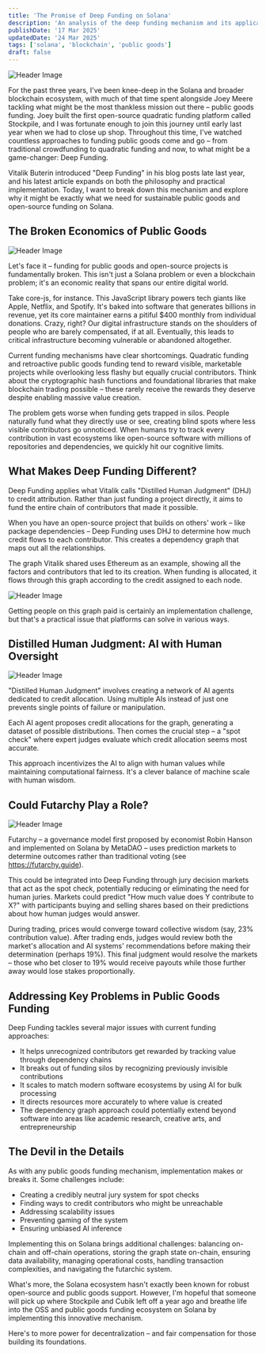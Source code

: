 ```yaml
---
title: 'The Promise of Deep Funding on Solana'
description: 'An analysis of the deep funding mechanism and its applications in the Solana ecosystem'
publishDate: '17 Mar 2025'
updatedDate: '24 Mar 2025'
tags: ['solana', 'blockchain', 'public goods']
draft: false
---
```


![Header Image](header.png)

For the past three years, I've been knee-deep in the Solana and broader blockchain ecosystem, with much of that time spent alongside Joey Meere tackling what might be the most thankless mission out there – public goods funding. Joey built the first open-source quadratic funding platform called Stockpile, and I was fortunate enough to join this journey until early last year when we had to close up shop. Throughout this time, I've watched countless approaches to funding public goods come and go – from traditional crowdfunding to quadratic funding and now, to what might be a game-changer: Deep Funding.

Vitalik Buterin introduced "Deep Funding" in his blog posts late last year, and his latest article expands on both the philosophy and practical implementation. Today, I want to break down this mechanism and explore why it might be exactly what we need for sustainable public goods and open-source funding on Solana.

## The Broken Economics of Public Goods

![Header Image](bepg.png)

Let's face it – funding for public goods and open-source projects is fundamentally broken. This isn't just a Solana problem or even a blockchain problem; it's an economic reality that spans our entire digital world.

Take core-js, for instance. This JavaScript library powers tech giants like Apple, Netflix, and Spotify. It's baked into software that generates billions in revenue, yet its core maintainer earns a pitiful $400 monthly from individual donations. Crazy, right? Our digital infrastructure stands on the shoulders of people who are barely compensated, if at all. Eventually, this leads to critical infrastructure becoming vulnerable or abandoned altogether.

Current funding mechanisms have clear shortcomings. Quadratic funding and retroactive public goods funding tend to reward visible, marketable projects while overlooking less flashy but equally crucial contributors. Think about the cryptographic hash functions and foundational libraries that make blockchain trading possible – these rarely receive the rewards they deserve despite enabling massive value creation.

The problem gets worse when funding gets trapped in silos. People naturally fund what they directly use or see, creating blind spots where less visible contributors go unnoticed. When humans try to track every contribution in vast ecosystems like open-source software with millions of repositories and dependencies, we quickly hit our cognitive limits. 

## What Makes Deep Funding Different?

Deep Funding applies what Vitalik calls "Distilled Human Judgment" (DHJ) to credit attribution. Rather than just funding a project directly, it aims to fund the entire chain of contributors that made it possible.

When you have an open-source project that builds on others' work – like package dependencies – Deep Funding uses DHJ to determine how much credit flows to each contributor. This creates a dependency graph that maps out all the relationships.

The graph Vitalik shared uses Ethereum as an example, showing all the factors and contributors that led to its creation. When funding is allocated, it flows through this graph according to the credit assigned to each node.

![Header Image](vitalikdeepfunding.png)

Getting people on this graph paid is certainly an implementation challenge, but that's a practical issue that platforms can solve in various ways.

## Distilled Human Judgment: AI with Human Oversight

![Header Image](bepg1.png)

"Distilled Human Judgment" involves creating a network of AI agents dedicated to credit allocation. Using multiple AIs instead of just one prevents single points of failure or manipulation.

Each AI agent proposes credit allocations for the graph, generating a dataset of possible distributions. Then comes the crucial step – a "spot check" where expert judges evaluate which credit allocation seems most accurate.

This approach incentivizes the AI to align with human values while maintaining computational fairness. It's a clever balance of machine scale with human wisdom.

## Could Futarchy Play a Role?

![Header Image](bepg2.png)

Futarchy – a governance model first proposed by economist Robin Hanson and implemented on Solana by MetaDAO – uses prediction markets to determine outcomes rather than traditional voting (see https://futarchy.guide).

This could be integrated into Deep Funding through jury decision markets that act as the spot check, potentially reducing or eliminating the need for human juries. Markets could predict "How much value does Y contribute to X?" with participants buying and selling shares based on their predictions about how human judges would answer.

During trading, prices would converge toward collective wisdom (say, 23% contribution value). After trading ends, judges would review both the market's allocation and AI systems' recommendations before making their determination (perhaps 19%). This final judgment would resolve the markets – those who bet closer to 19% would receive payouts while those further away would lose stakes proportionally.

## Addressing Key Problems in Public Goods Funding

Deep Funding tackles several major issues with current funding approaches:

- It helps unrecognized contributors get rewarded by tracking value through dependency chains
- It breaks out of funding silos by recognizing previously invisible contributions
- It scales to match modern software ecosystems by using AI for bulk processing
- It directs resources more accurately to where value is created
- The dependency graph approach could potentially extend beyond software into areas like academic research, creative arts, and entrepreneurship

## The Devil in the Details
As with any public goods funding mechanism, implementation makes or breaks it. Some challenges include:

- Creating a credibly neutral jury system for spot checks
- Finding ways to credit contributors who might be unreachable
- Addressing scalability issues
- Preventing gaming of the system
- Ensuring unbiased AI inference

Implementing this on Solana brings additional challenges: balancing on-chain and off-chain operations, storing the graph state on-chain, ensuring data availability, managing operational costs, handling transaction complexities, and navigating the futarchic system.

What's more, the Solana ecosystem hasn't exactly been known for robust open-source and public goods support. However, I'm hopeful that someone will pick up where Stockpile and Cubik left off a year ago and breathe life into the OSS and public goods funding ecosystem on Solana by implementing this innovative mechanism.

Here's to more power for decentralization – and fair compensation for those building its foundations.          